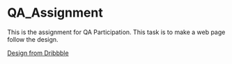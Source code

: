 # QA_Assignment
This is the assignment for QA Participation. This task is to make a web page follow the design.

[Design from Dribbble](https://dribbble.com/shots/1829086-Health-App-Calendar/attachments/304293)
